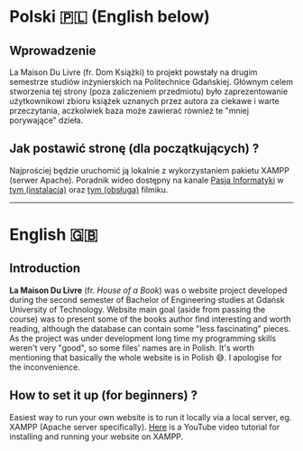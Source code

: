 # Polski :poland: (English below)

## Wprowadzenie 

La Maison Du Livre (fr. Dom Książki) to projekt powstały na drugim semestrze studiów inżynierskich na Politechnice Gdańskiej. Głównym celem stworzenia tej strony (poza zaliczeniem przedmiotu) było zaprezentowanie użytkownikowi zbioru książek uznanych przez autora za ciekawe i warte przeczytania, aczkolwiek baza może zawierać również te "mniej porywające" dzieła.

## Jak postawić stronę (dla początkujących) ?

Najprościej będzie uruchomić ją lokalnie z wykorzystaniem pakietu XAMPP (serwer Apache). Poradnik wideo dostępny na kanale [Pasja Informatyki](https://www.youtube.com/@Pasjainformatyki) w [tym (instalacja)](https://www.youtube.com/watch?v=WSeKPbVZBoo&t=526s) oraz [tym (obsługa)](https://www.youtube.com/watch?v=tD0Q5QwoQJI) filmiku.

---
# English :uk:

## Introduction

**La Maison Du Livre** (fr. *House of a Book*) was o website project developed during the second semester of Bachelor of Engineering studies at Gdańsk University of Technology. Website main goal (aside from passing the course) was to present some of the books author find interesting and worth reading, although the database can contain some "less fascinating" pieces. As the project was under development long time my programming skills weren't very "good", so some files' names are in Polish. It's worth mentioning that basically the whole website is in Polish 😅. I apologise for the inconvenience.

## How to set it up (for beginners) ?
Easiest way to run your own website is to run it locally via a local server, eg. XAMPP (Apache server specifically). [Here](https://www.youtube.com/watch?v=VCHXCusltqI) is a YouTube video tutorial for installing and running your website on XAMPP.
